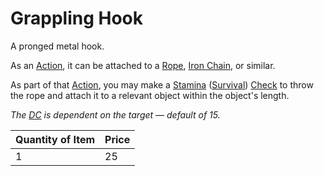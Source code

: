 # Grappling Hook

A pronged metal hook.

As an [Action](../../../Game%20Procedures/Core%20Procedures/Action.md), it can be attached to a [Rope](../50%20Coins/Rope.md), [Iron Chain](../50%20Coins/Iron%20Chain.md), or similar.

As part of that [Action](../../../Game%20Procedures/Core%20Procedures/Action.md), you may make a [Stamina](../../../Player%20Characters/Attributes/Stamina.md) ([Survival](../../../Player%20Characters/Skills/Survival.md)) [Check](../../../Game%20Procedures/Core%20Procedures/Check.md) to throw the rope and attach it to a relevant object within the object's length.

*The [DC](../../../Game%20Procedures/Core%20Procedures/DC.md) is dependent on the target — default of 15.*

| Quantity of Item | Price |
| ---------------- | ----- |
| 1                | 25    |
